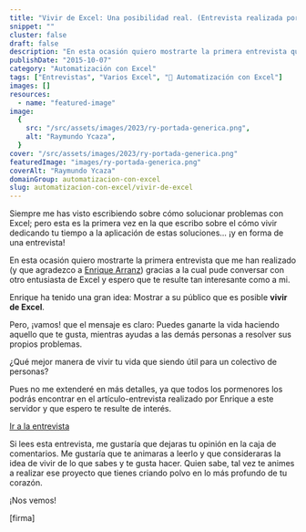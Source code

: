 ```yaml
---
title: "Vivir de Excel: Una posibilidad real. (Entrevista realizada por Enrique Arranz)"
snippet: ""
cluster: false
draft: false
description: "En esta ocasión quiero mostrarte la primera entrevista que me han realizado y en la que pude conversar con otro entusiasta de Excel."
publishDate: "2015-10-07"
category: "Automatización con Excel"
tags: ["Entrevistas", "Varios Excel", "🤖 Automatización con Excel"]
images: []
resources:
  - name: "featured-image"
image:
  {
    src: "/src/assets/images/2023/ry-portada-generica.png",
    alt: "Raymundo Ycaza",
  }
cover: "/src/assets/images/2023/ry-portada-generica.png"
featuredImage: "images/ry-portada-generica.png"
coverAlt: "Raymundo Ycaza"
domainGroup: automatizacion-con-excel
slug: automatizacion-con-excel/vivir-de-excel
---
```


Siempre me has visto escribiendo sobre cómo solucionar problemas con Excel; pero esta es la primera vez en la que escribo sobre el cómo vivir dedicando tu tiempo a la aplicación de estas soluciones... ¡y en forma de una entrevista!

En esta ocasión quiero mostrarte la primera entrevista que me han realizado (y que agradezco a [Enrique Arranz](http://excelyvba.com/about/)) gracias a la cual pude conversar con otro entusiasta de Excel y espero que te resulte tan interesante como a mi.

Enrique ha tenido una gran idea: Mostrar a su público que es posible **vivir de Excel**.

Pero, ¡vamos! que el mensaje es claro: Puedes ganarte la vida haciendo aquello que te gusta, mientras ayudas a las demás personas a resolver sus propios problemas.

¿Qué mejor manera de vivir tu vida que siendo útil para un colectivo de personas?

Pues no me extenderé en más detalles, ya que todos los pormenores los podrás encontrar en el artículo-entrevista realizado por Enrique a este servidor y que espero te resulte de interés.

[Ir a la entrevista](http://bit.ly/EntrevistaQuique)

Si lees esta entrevista, me gustaría que dejaras tu opinión en la caja de comentarios. Me gustaría que te animaras a leerlo y que consideraras la idea de vivir de lo que sabes y te gusta hacer. Quien sabe, tal vez te animes a realizar ese proyecto que tienes criando polvo en lo más profundo de tu corazón.

¡Nos vemos!

\[firma\]
